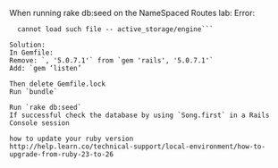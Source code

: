 When running rake db:seed on the NameSpaced Routes lab:
Error:
```LoadError:
  cannot load such file -- active_storage/engine```

Solution:
In Gemfile:
Remove: `, '5.0.7.1'` from `gem 'rails', '5.0.7.1'`
Add: `gem ‘listen’

Then delete Gemfile.lock
Run `bundle`

Run `rake db:seed`
If successful check the database by using `Song.first` in a Rails Console session

how to update your ruby version
http://help.learn.co/technical-support/local-environment/how-to-upgrade-from-ruby-23-to-26
